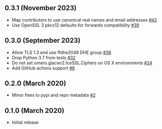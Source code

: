 0.3.1 (November 2023)
---------------------

- Map contributors to use canonical real names and email addresses [#42](https://github.com/ome/omero-certificates/pull/42)
- Use OpenSSL 3 pkcs12 defaults for forwards compatibility [#39](https://github.com/ome/omero-certificates/pull/39)

0.3.0 (September 2023)
----------------------

- Allow TLS 1.3 and use ffdhe2048 DHE group [#36](https://github.com/ome/omero-certificates/pull/36)
- Drop Python 3.7 from tests [#32](https://github.com/ome/omero-certificates/pull/32)
- Do not set omero.glacier2.IceSSL.Ciphers on OS X environments [#24](https://github.com/ome/omero-certificates/pull/24)
- Add GitHub actions support [#6](https://github.com/ome/omero-certificates/pull/6)

0.2.0 (March 2020)
------------------

- Minor fixes to pypi and repo metadata [#2](https://github.com/ome/omero-certificates/pull/2)

0.1.0 (March 2020)
------------------

- Initial release
